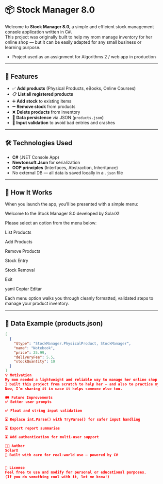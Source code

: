 # 📦 Stock Manager 8.0

Welcome to **Stock Manager 8.0**, a simple and efficient stock management console application written in C#.  
This project was originally built to help my mom manage inventory for her online shop — but it can be easily adapted for any small business or learning purpose.
- Project used as an assignment for Algorithms 2 / web app in production

---

## 🚀 Features

- ✅ **Add products** (Physical Products, eBooks, Online Courses)
- 📋 **List all registered products**
- ➕ **Add stock** to existing items
- ➖ **Remove stock** from products
- ❌ **Delete products** from inventory
- 💾 **Data persistence** via JSON (`products.json`)
- 🔐 **Input validation** to avoid bad entries and crashes

---

## 🛠️ Technologies Used

- **C#** (.NET Console App)
- **Newtonsoft.Json** for serialization
- **OOP principles** (Interfaces, Abstraction, Inheritance)
- No external DB — all data is saved locally in a `.json` file

---

## 🧠 How It Works

When you launch the app, you'll be presented with a simple menu:

Welcome to the Stock Manager 8.0 developed by SolarX!

Please select an option from the menu below:

List Products

Add Products

Remove Products

Stock Entry

Stock Removal

Exit

yaml
Copiar
Editar

Each menu option walks you through cleanly formatted, validated steps to manage your product inventory.

---

## 📁 Data Example (products.json)

```json
[
  {
    "$type": "StockManager.PhysicalProduct, StockManager",
    "name": "Notebook",
    "price": 25.99,
    "deliveryFee": 5.5,
    "stockQuantity": 10
  }
]
💡 Motivation
My mom needed a lightweight and reliable way to manage her online shop's stock without a complex interface or expensive tools.
I built this project from scratch to help her — and also to practice my C# skills in real-world scenarios.
Now, I’m sharing it in case it helps someone else too.

🛤️ Future Improvements
✅ Better user prompts

✅ Float and string input validation

⌛ Replace int.Parse() with TryParse() for safer input handling

⌛ Export report summaries

⌛ Add authentication for multi-user support

👩‍💻 Author
SolarX
🎯 Built with care for real-world use — powered by C#


📝 License
Feel free to use and modify for personal or educational purposes.
(If you do something cool with it, let me know!)
